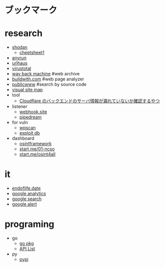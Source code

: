ブックマーク
===

# research

* [shodan](https://www.shodan.io/)
    * [cheetsheet1](https://pbs.twimg.com/media/GSTAOz-XUAAn-F6?format=jpg&name=medium)
* [anyrun](https://any.run/)
* [urlhaus](https://urlhaus.abuse.ch/)
* [virustotal](https://www.virustotal.com/gui/home/search)
* [way back machine](https://web.archive.org/) #web archive
* [buildwith.com](https://builtwith.com/) #web page analyzer
* [publicwww](https://publicwww.com/websites/startperfectsolutions/) #search by source code
* [visual site map](https://visualsitemaps.com/)
* tool
    * [Cloudflare のバックエンドのサーバ情報が漏れていないか確認するやつ](https://github.com/spyboy-productions/CloakQuest3r)
* listener
    * [webhook.site](https://webhook.site/)
    * [pipedream](https://pipedream.com/)
* for vuln
    * [wpscan](https://wpscan.com/plugins/)
    * [exploit db](https://www.exploit-db.com/)
* dashboard
    * [osintframework](https://osintframework.com/)
    * [start,me/01-ncso](https://start.me/p/BnrMKd/01-ncso)
    * [start.me/osint4all](https://start.me/p/L1rEYQ/osint4all)

# it

* [endoflife.date](https://endoflife.date/)
* [google analytics](https://analytics.google.com/analytics/)
* [google search](https://search.google.com/search-console/)
* [google alert](https://www.google.com/alerts)

# programing

* go
    * [go pkg](https://pkg.go.dev/)
    * [API List](https://cs.opensource.google/go/go/+/master:api/)
* py
    * [pypi](https://pypi.org/)
